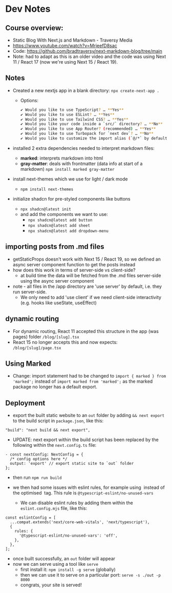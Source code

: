 # Dev Notes

## Course overview:
- Static Blog With Next.js and Markdown - Traversy Media
- https://www.youtube.com/watch?v=MrjeefD8sac
- Code: https://github.com/bradtraversy/next-markdown-blog/tree/main
- Note: had to adapt as this is an older video and the code was using Next 11 / React 17 (now we're using Next 15 / React 19).

## Notes
- Created a new nextjs app in a blank directory:
  `npx create-next-app .`
  - Options:
  
    ```bash
    ✔ Would you like to use TypeScript? … **Yes**
    ✔ Would you like to use ESLint? … **Yes**
    ✔ Would you like to use Tailwind CSS? … **Yes**
    ✔ Would you like your code inside a `src/` directory? … **No**
    ✔ Would you like to use App Router? (recommended) … **Yes**
    ✔ Would you like to use Turbopack for `next dev`? … **No**
    ✔ Would you like to customize the import alias (`@/*` by default)? … **No**
    ```

- installed 2 extra dependencies needed to interpret markdown files:
  - **marked**: interprets markdown into html
  - **gray-matter**: deals with frontmatter (data info at start of a markdown)
  `npm install marked gray-matter`

- install next-themes which we use for light / dark mode
  - `npm install next-themes`

- initialize shadcn for pre-styled components like buttons
  - `npx shadcn@latest init`
  - and add the components we want to use:
    - `npx shadcn@latest add button`
    - `npx shadcn@latest add sheet`
    - `npx shadcn@latest add dropdown-menu`

## importing posts from .md files
- getStaticProps doesn't work with Next 15 / React 19, so we defined an async server component function to get the posts instead
- how does this work in terms of server-side vs client-side?
  - at build time the data will be fetched from the .md files server-side using the async server component
- note - all files in the /app directory are 'use server' by default, i.e. they run server-side.
  - We only need to add 'use client' if we need client-side interactivity (e.g. hooks like useState, useEffect)

## dynamic routing
- For dynamic routing, React 11 accepted this structure in the app (was pages) folder `/blog/[slug].tsx`
- React 15 no longer accepts this and now expects:
`/blog/[slug]/page.tsx`

## Using Marked
- Change: import statement had to be changed to `import { marked } from 'marked';` instead of `import marked from 'marked';` as the marked package no longer has a default export.

## Deployment
- export the built static website to an `out` folder by adding `&& next export` to the build script in `package.json`, like this:
```
"build": "next build && next export",
```
  - UPDATE: next export within the build script has been replaced by the following within the `next.config.ts` file:
```
- const nextConfig: NextConfig = {
  /* config options here */
  output: 'export' // export static site to `out` folder
};
```
- then run `npm run build`

- we then had some issues with eslint rules, for example using <img> instead of the optimised <Image> tag. This rule is `@typescript-eslint/no-unused-vars`
  - We can disable eslint rules by adding them within the `eslint.config.mjs` file, like this:
```
const eslintConfig = [
  ...compat.extends('next/core-web-vitals', 'next/typescript'),
  {
    rules: {
      '@typescript-eslint/no-unused-vars': 'off',
    },
  },
];
```
- once built successfully, an `out` folder will appear
- now we can serve using a tool like `serve`
  - first install it: `npm install -g serve` (globally)
  - then we can use it to serve on a particular port: `serve -s ./out -p 8000`
  - congrats, your site is served!